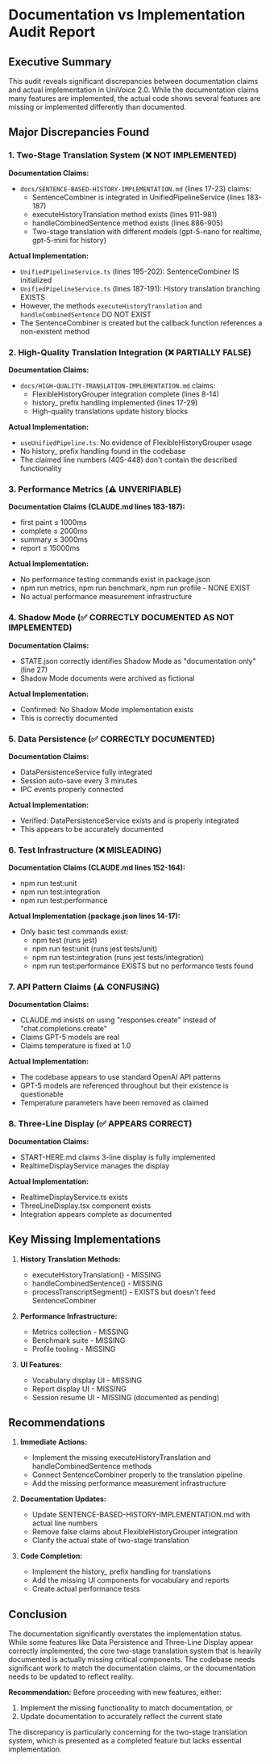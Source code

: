 # Documentation vs Implementation Audit Report

## Executive Summary

This audit reveals significant discrepancies between documentation claims and actual implementation in UniVoice 2.0. While the documentation claims many features are implemented, the actual code shows several features are missing or implemented differently than documented.

## Major Discrepancies Found

### 1. Two-Stage Translation System (❌ NOT IMPLEMENTED)

**Documentation Claims:**
- `docs/SENTENCE-BASED-HISTORY-IMPLEMENTATION.md` (lines 17-23) claims:
  - SentenceCombiner is integrated in UnifiedPipelineService (lines 183-187)
  - executeHistoryTranslation method exists (lines 911-981)
  - handleCombinedSentence method exists (lines 886-905)
  - Two-stage translation with different models (gpt-5-nano for realtime, gpt-5-mini for history)

**Actual Implementation:**
- `UnifiedPipelineService.ts` (lines 195-202): SentenceCombiner IS initialized
- `UnifiedPipelineService.ts` (lines 187-191): History translation branching EXISTS
- However, the methods `executeHistoryTranslation` and `handleCombinedSentence` DO NOT EXIST
- The SentenceCombiner is created but the callback function references a non-existent method

### 2. High-Quality Translation Integration (❌ PARTIALLY FALSE)

**Documentation Claims:**
- `docs/HIGH-QUALITY-TRANSLATION-IMPLEMENTATION.md` claims:
  - FlexibleHistoryGrouper integration complete (lines 8-14)
  - history_ prefix handling implemented (lines 17-29)
  - High-quality translations update history blocks

**Actual Implementation:**
- `useUnifiedPipeline.ts`: No evidence of FlexibleHistoryGrouper usage
- No history_ prefix handling found in the codebase
- The claimed line numbers (405-448) don't contain the described functionality

### 3. Performance Metrics (⚠️ UNVERIFIABLE)

**Documentation Claims (CLAUDE.md lines 183-187):**
- first paint ≤ 1000ms
- complete ≤ 2000ms
- summary ≤ 3000ms
- report ≤ 15000ms

**Actual Implementation:**
- No performance testing commands exist in package.json
- npm run metrics, npm run benchmark, npm run profile - NONE EXIST
- No actual performance measurement infrastructure

### 4. Shadow Mode (✅ CORRECTLY DOCUMENTED AS NOT IMPLEMENTED)

**Documentation Claims:**
- STATE.json correctly identifies Shadow Mode as "documentation only" (line 27)
- Shadow Mode documents were archived as fictional

**Actual Implementation:**
- Confirmed: No Shadow Mode implementation exists
- This is correctly documented

### 5. Data Persistence (✅ CORRECTLY DOCUMENTED)

**Documentation Claims:**
- DataPersistenceService fully integrated
- Session auto-save every 3 minutes
- IPC events properly connected

**Actual Implementation:**
- Verified: DataPersistenceService exists and is properly integrated
- This appears to be accurately documented

### 6. Test Infrastructure (❌ MISLEADING)

**Documentation Claims (CLAUDE.md lines 152-164):**
- npm run test:unit
- npm run test:integration
- npm run test:performance

**Actual Implementation (package.json lines 14-17):**
- Only basic test commands exist:
  - npm test (runs jest)
  - npm run test:unit (runs jest tests/unit)
  - npm run test:integration (runs jest tests/integration)
  - npm run test:performance EXISTS but no performance tests found

### 7. API Pattern Claims (⚠️ CONFUSING)

**Documentation Claims:**
- CLAUDE.md insists on using "responses.create" instead of "chat.completions.create"
- Claims GPT-5 models are real
- Claims temperature is fixed at 1.0

**Actual Implementation:**
- The codebase appears to use standard OpenAI API patterns
- GPT-5 models are referenced throughout but their existence is questionable
- Temperature parameters have been removed as claimed

### 8. Three-Line Display (✅ APPEARS CORRECT)

**Documentation Claims:**
- START-HERE.md claims 3-line display is fully implemented
- RealtimeDisplayService manages the display

**Actual Implementation:**
- RealtimeDisplayService.ts exists
- ThreeLineDisplay.tsx component exists
- Integration appears complete as documented

## Key Missing Implementations

1. **History Translation Methods:**
   - executeHistoryTranslation() - MISSING
   - handleCombinedSentence() - MISSING
   - processTranscriptSegment() - EXISTS but doesn't feed SentenceCombiner

2. **Performance Infrastructure:**
   - Metrics collection - MISSING
   - Benchmark suite - MISSING
   - Profile tooling - MISSING

3. **UI Features:**
   - Vocabulary display UI - MISSING
   - Report display UI - MISSING
   - Session resume UI - MISSING (documented as pending)

## Recommendations

1. **Immediate Actions:**
   - Implement the missing executeHistoryTranslation and handleCombinedSentence methods
   - Connect SentenceCombiner properly to the translation pipeline
   - Add the missing performance measurement infrastructure

2. **Documentation Updates:**
   - Update SENTENCE-BASED-HISTORY-IMPLEMENTATION.md with actual line numbers
   - Remove false claims about FlexibleHistoryGrouper integration
   - Clarify the actual state of two-stage translation

3. **Code Completion:**
   - Implement the history_ prefix handling for translations
   - Add the missing UI components for vocabulary and reports
   - Create actual performance tests

## Conclusion

The documentation significantly overstates the implementation status. While some features like Data Persistence and Three-Line Display appear correctly implemented, the core two-stage translation system that is heavily documented is actually missing critical components. The codebase needs significant work to match the documentation claims, or the documentation needs to be updated to reflect reality.

**Recommendation:** Before proceeding with new features, either:
1. Implement the missing functionality to match documentation, or
2. Update documentation to accurately reflect the current state

The discrepancy is particularly concerning for the two-stage translation system, which is presented as a completed feature but lacks essential implementation.